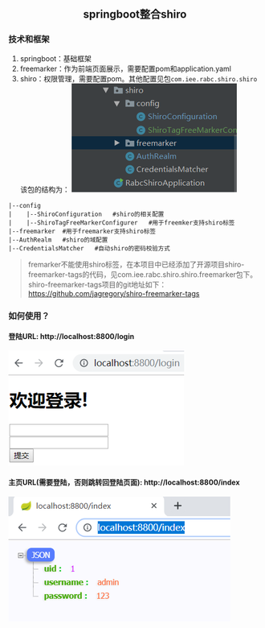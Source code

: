 ## <center>springboot整合shiro</center>

### 技术和框架
1. springboot：基础框架
2. freemarker：作为前端页面展示，需要配置pom和application.yaml
3. shiro：权限管理，需要配置pom。其他配置见包`com.iee.rabc.shiro.shiro`
该包的结构为：
![](images/2019-06-12-21-26-21.png)
```
|--config
|    |--ShiroConfiguration   #shiro的相关配置
|    |--ShiroTagFreeMarkerConfigurer   #用于freemker支持shiro标签
|--freemarker  #用于freemarker支持shiro标签
|--AuthRealm   #shiro的域配置
|--CredentialsMatcher   #自动shiro的密码校验方式
```


>fremarker不能使用shiro标签，在本项目中已经添加了开源项目shiro-freemarker-tags的代码，见com.iee.rabc.shiro.shiro.freemarker包下。
shiro-freemarker-tags项目的git地址如下：
https://github.com/jagregory/shiro-freemarker-tags

### 如何使用？
#### 登陆URL: http://localhost:8800/login
![](images/2019-06-12-22-31-19.png)
#### 主页URL(需要登陆，否则跳转回登陆页面): http://localhost:8800/index
![](images/2019-06-12-22-30-56.png)
